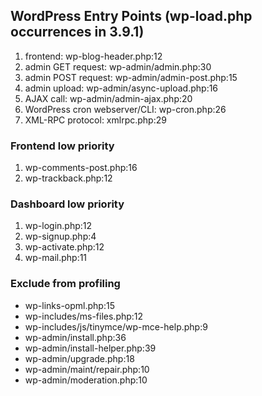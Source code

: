 ## WordPress Entry Points (wp-load.php occurrences in 3.9.1)

1. frontend: wp-blog-header.php:12
1. admin GET request: wp-admin/admin.php:30
1. admin POST request: wp-admin/admin-post.php:15
1. admin upload: wp-admin/async-upload.php:16
1. AJAX call: wp-admin/admin-ajax.php:20
1. WordPress cron webserver/CLI: wp-cron.php:26
1. XML-RPC protocol: xmlrpc.php:29

### Frontend low priority

1. wp-comments-post.php:16
1. wp-trackback.php:12

### Dashboard low priority

1. wp-login.php:12
1. wp-signup.php:4
1. wp-activate.php:12
1. wp-mail.php:11

### Exclude from profiling

- wp-links-opml.php:15
- wp-includes/ms-files.php:12
- wp-includes/js/tinymce/wp-mce-help.php:9
- wp-admin/install.php:36
- wp-admin/install-helper.php:39
- wp-admin/upgrade.php:18
- wp-admin/maint/repair.php:10
- wp-admin/moderation.php:10
